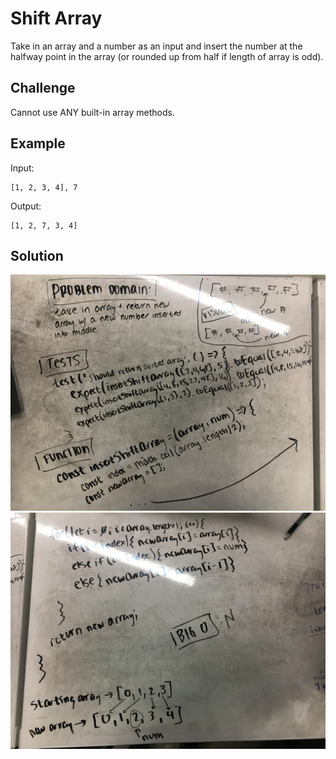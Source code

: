# Shift Array

Take in an array and a number as an input and insert the number at the halfway point in the array (or rounded up from half if length of array is odd).

## Challenge

Cannot use ANY built-in array methods.

## Example
Input:

    [1, 2, 3, 4], 7
    
Output:

    [1, 2, 7, 3, 4]

## Solution

![whiteboard solution first half](../assets/shift-array-1.jpg)
![whiteboard solution second half](../assets/shift-array-2.jpg)
